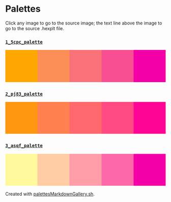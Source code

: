 # Palettes

Click any image to go to the source image; the text line above the image to go to the source .hexplt file.

### [`1_5cpc_palette`](1_5cpc_palette.hexplt)

[ ![1_5cpc_palette.png](1_5cpc_palette.png) ](1_5cpc_palette.png)

### [`2_pj83_palette`](2_pj83_palette.hexplt)

[ ![2_pj83_palette.png](2_pj83_palette.png) ](2_pj83_palette.png)

### [`3_asqf_palette`](3_asqf_palette.hexplt)

[ ![3_asqf_palette.png](3_asqf_palette.png) ](3_asqf_palette.png)

Created with [palettesMarkdownGallery.sh](https://github.com/earthbound19/_ebDev/blob/master/scripts/imgAndVideo/palettesMarkdownGallery.sh).